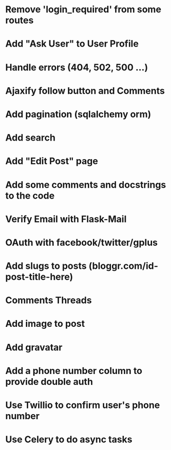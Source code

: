 # Remove 'login_required' from some routes

# Add "Ask User" to User Profile

# Handle errors (404, 502, 500 ...)

# Ajaxify follow button and Comments  

# Add pagination (sqlalchemy orm)

# Add search

# Add "Edit Post" page

# Add some comments and docstrings to the code

# Verify Email with Flask-Mail

# OAuth with facebook/twitter/gplus

# Add slugs to posts (bloggr.com/id-post-title-here)

# Comments Threads

# Add image to post

# Add gravatar

# Add a phone number column to provide double auth

# Use Twillio to confirm user's phone number

# Use Celery to do async tasks

